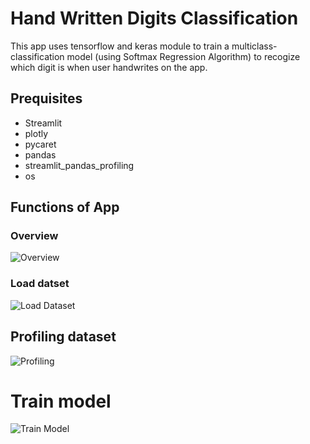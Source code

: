 # Hand Written Digits Classification
This app uses tensorflow and keras module to train a multiclass-classification model (using Softmax Regression Algorithm) to recogize which digit is when user handwrites on the app.

## Prequisites
  - Streamlit
  - plotly
  - pycaret
  - pandas
  - streamlit_pandas_profiling
  - os

## Functions of App
### Overview
![Overview](https://user-images.githubusercontent.com/117391498/233541828-fd69c874-6b4a-467d-a738-b94c238991ec.jpeg)

### Load datset
![Load Dataset](https://user-images.githubusercontent.com/117391498/233541849-31de0948-a54f-4e4b-a563-1492d6f984c9.jpeg)

## Profiling dataset
![Profiling](https://user-images.githubusercontent.com/117391498/233541918-ec2fdeeb-ed12-469e-8239-d0fb3f613969.jpeg)

# Train model
![Train Model](https://user-images.githubusercontent.com/117391498/233541907-d9d61557-7aba-40f3-ba52-9906c63ccb7c.jpeg)
